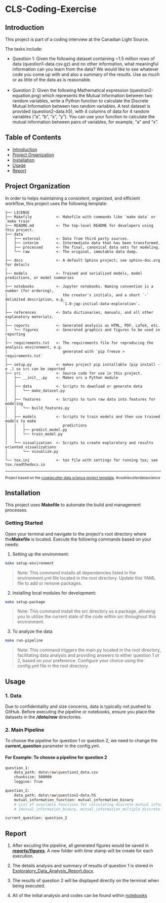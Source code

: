 # CLS-Coding-Exercise

## Introduction

This project is part of a coding interview at the Canadian Light Source.

The tasks include: <br>
<ul>
    <li>Question 1:  Given the following dataset containing ~1.5 million rows of data (question1-data.csv.gz) and no other information, what meaningful information can you learn from the data? We would like to see whatever code you come up with and also a summary of the results. Use as much or as little of the data as is reasonable.</li><br>
    <li> Question 2: Given the following Mathematical expression (question2-equation.png) which represents the Mutual Information between two random variables, write a Python function to calculate the Discrete Mutual Information between two random variables. A test dataset is provided (question2-data.h5), with 4 columns of data for 4 random variables (“a”, “b”, “x”, “y”). You can use your function to calculate the mutual information between pairs of variables, for example, “a” and “x”.</li>
</ul>


## Table of Contents
- [Introduction](#introduction)
- [Project Organization](#project-organization)
- [Installation](#installation)
- [Usage](#usage)
- [Report](#report)



## Project Organization

In order to helps maintaining a consistent, organized, and efficient workflow, this project uses the following template:

    ├── LICENSE
    ├── Makefile           <- Makefile with commands like `make data` or `make train`
    ├── README.md          <- The top-level README for developers using this project.
    ├── data
    │   ├── external       <- Data from third party sources.
    │   ├── interim        <- Intermediate data that has been transformed.
    │   ├── processed      <- The final, canonical data sets for modeling.
    │   └── raw            <- The original, immutable data dump.
    │
    ├── docs               <- A default Sphinx project; see sphinx-doc.org for details
    │
    ├── models             <- Trained and serialized models, model predictions, or model summaries
    │
    ├── notebooks          <- Jupyter notebooks. Naming convention is a number (for ordering),
    │                         the creator's initials, and a short `-` delimited description, e.g.
    │                         `1.0-jqp-initial-data-exploration`.
    │
    ├── references         <- Data dictionaries, manuals, and all other explanatory materials.
    │
    ├── reports            <- Generated analysis as HTML, PDF, LaTeX, etc.
    │   └── figures        <- Generated graphics and figures to be used in reporting
    │
    ├── requirements.txt   <- The requirements file for reproducing the analysis environment, e.g.
    │                         generated with `pip freeze > requirements.txt`
    │
    ├── setup.py           <- makes project pip installable (pip install -e .) so src can be imported
    ├── src                <- Source code for use in this project.
    │   ├── __init__.py    <- Makes src a Python module
    │   │
    │   ├── data           <- Scripts to download or generate data
    │   │   └── make_dataset.py
    │   │
    │   ├── features       <- Scripts to turn raw data into features for modeling
    │   │   └── build_features.py
    │   │
    │   ├── models         <- Scripts to train models and then use trained models to make
    │   │   │                 predictions
    │   │   ├── predict_model.py
    │   │   └── train_model.py
    │   │
    │   └── visualization  <- Scripts to create exploratory and results oriented visualizations
    │       └── visualize.py
    │
    └── tox.ini            <- tox file with settings for running tox; see tox.readthedocs.io


--------

<p><small>Project based on the <a target="_blank" href="https://drivendata.github.io/cookiecutter-data-science/">cookiecutter data science project template</a>. #cookiecutterdatascience</small></p>

## Installation

This project uses <strong>Makefile</strong> to automate the build and management processes.

### Getting Started

Open your terminal and navigate to the project's root directory where the<strong>Makefile</strong> is located. Execute the following commands based on your needs:

1. Setting up the environment:

```bash
make setup-environment
```
>Note: This command installs all dependencies listed in the environment.yml file located in the root directory. Update this YAML file to add or remove packages.

2. Installing local modules for development:

```bash
make setup-package
```
>Note: This command install the src directory as a package, allowing you to utilize the current state of the code within src throughout this environment.

3. To analyze the data

```bash
make run-pipeline
```

>Note: This command triggers the main.py located in the root directory, facilitating data analysis and providing answers to either question 1 or 2, based on your preference. Configure your choice using the config.yml file in the root directory.

## Usage

### 1. Data

Due to confidentiality and size concerns, data is typically not pushed to GitHub. Before executing the pipeline or notebooks, ensure you place the datasets in the <strong><em>/data/raw</em></strong> directories.

### 2. Main Pipeline

To choose the pipeline for question 1 or question 2, we need to change the <strong>current_question</strong> parameter in the config.yml.

#### For Example: To choose a pipeline for question 2

```bash
question_1:
    data_path: data\raw\question1_data.csv
    chunksize: 500000
    loggine: True

question_2:
    data_path: data\raw\question2-data.h5
    mutual_information_function: mutual_information_binary
    # List of available functions for calculating discrete mutual information:
    # [mutual_information_binary, mutual_information_multiple_discrete mutual_info_with_entropy, mutual_info_score, mutual_info_classif]

current_question: question_2
```

## Report

1. After excuting the pipeline, all generated figures would be saved in <strong><em>[reports/figures](reports/figures)</em></strong>. A new folder with time stamp will be create for each execution.

2. The details analysis and summary of results of question 1 is stored in [Exploratory_Data_Analysis_Report.docx](reports\Exploratory_Data_Analysis_Report.pdf).

3. The results of question 2 will be displayed directly on the terminal when being executed.

4. All of the initial analysis and codes can be found within [notebooks](notebooks)